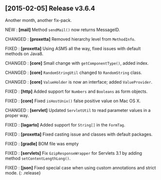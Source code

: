## \[2015-02-05\] Release v3.6.4

Another month, another fix-pack.

NEW
: **\[mail\]** Method `sendMail()` now returns MessageID.

CHANGED
: **\[proxetta\]** Removed hierarchy level from `MethodInfo`.

FIXED
: **\[proxetta\]** Using ASM5 all the way, fixed issues with default methods on Java8.

CHANGED
: **\[core\]** Small change with `getComponentType()`, added index.

CHANGED
: **\[core\]** `RandomStringUtil` changed to `RandomString` class.

CHANGED
: **\[core\]** `ValueHolder` is now an interface; added `ValueProvider`.

FIXED
: **\[http\]** Added support for `Numbers` and `Booleans` as form objects.

FIXED
: **\[core\]** Fixed `isHostUnix()` false positive value on Mac OS X.

CHANGED
: **\[servlet\]** Updated `ServletUtil` to read parameter values in a proper way.

FIXED
: **\[lagarto\]** Added support for `String[]` in the `FormTag`.

FIXED
: **\[proxetta\]** Fixed casting issue and classes with default packages.

FIXED
: **\[gradle\]** BOM file was empty

FIXED
: **\[servlets\]** Fix `GzipResponseWrapper` for Servlets 3.1 by adding method `setContentLengthLong()`.

FIXED
: **\[json\]** Fixed special case when using custom annotations and strict mode.
{: .release}
